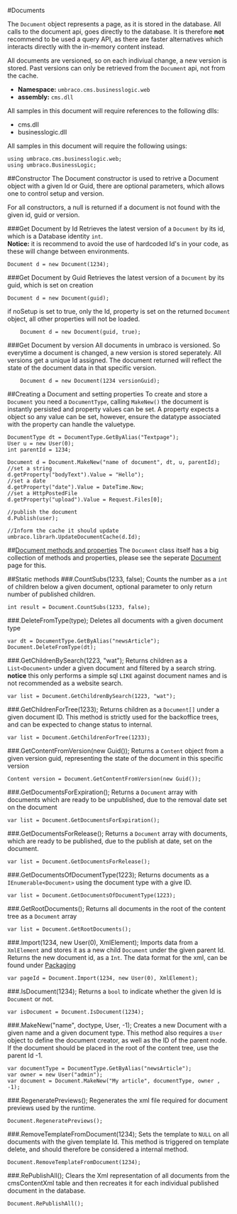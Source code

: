 #Documents

The `Document` object represents a page, as it is stored in the database. All calls to the document api, goes directly to the database. It is therefore **not** recommend to be used a query API, as there are faster alternatives which interacts directly with the in-memory content instead.

All documents are versioned, so on each indiviual change, a new version is stored. Past versions can only be retrieved from the `Document` api, not from the cache. 

 * **Namespace:** `umbraco.cms.businesslogic.web` 
 * **assembly:** `cms.dll`
 

All samples in this document will require references to the following dlls:

* cms.dll
* businesslogic.dll

All samples in this document will require the following usings:
	
	using umbraco.cms.businesslogic.web;
	using umbraco.BusinessLogic;

##Constructor
The Document constructor is used to retrive a Document object with a given Id or Guid, there are optional parameters, which allows one to control setup and version.

For all constructors, a null is returned if a document is not found with the given id, guid or version.

###Get Document by Id
Retrieves the latest version of a `Document` by its id, which is a Database identity `int`.  
**Notice:** it is recommend to avoid the use of hardcoded Id's in your code, as these will change between environments.

	Document d = new Document(1234); 

###Get Document by Guid
Retrieves the latest version of a `Document` by its guid, which is set on creation 

	Document d = new Document(guid); 

if noSetup is set to true, only the Id, property is set on the returned `Document` object, all other properties will not be loaded.
	
		Document d = new Document(guid, true); 
	 
###Get Document by version
All documents in umbraco is versioned. So everytime a document is changed, a new version is stored seperately. All versions get a unique Id assigned. The document returned will reflect the state of the document data in that specific version.

	
		Document d = new Document(1234 versionGuid);

##Creating a Document and setting properties
To create and store a `Document` you need a `DocumentType`, calling `MakeNew()` the document is instantly persisted and property values can be set. A property expects a object so any value can be set, however, ensure the datatype associated with the property can handle the valuetype.
	
	DocumentType dt = DocumentType.GetByAlias("Textpage");
	User u = new User(0);
	int parentId = 1234;
	
	Document d = Document.MakeNew("name of document", dt, u, parentId); 
	//set a string
	d.getProperty("bodyText").Value = "Hello");
	//set a date
	d.getProperty("date").Value = DateTime.Now;
	//set a HttpPostedFile 
	d.getProperty("upload").Value = Request.Files[0];
	
	//publish the document
	d.Publish(user);
	
	//Inform the cache it should update
	umbraco.librarh.UpdateDocumentCache(d.Id);
	
##[Document methods and properties](document.md) 
The `Document` class itself has a big collection of methods and properties, please see the seperate [Document](document.md) page for this.


##Static methods
###.CountSubs(1233, false);
Counts the number as a `int` of children below a given document, optional parameter to only return number of published children.

	int result = Document.CountSubs(1233, false);

###.DeleteFromType(type);
Deletes all documents with a given document type

	var dt = DocumentType.GetByAlias("newsArticle");
	Document.DeleteFromType(dt);

###.GetChildrenBySearch(1223, "wat");
Returns children as a `List<Document>` under a given document and filtered by a search string. **notice** this only performs a simple sql `LIKE` against document names and is not recommended as a website search. 

	var list = Document.GetChildrenBySearch(1223, "wat"); 

###.GetChildrenForTree(1233);
Returns children as a `Document[]` under a given document ID. This method is strictly used for the backoffice trees, and can be expected to change status to internal.

	var list = Document.GetChildrenForTree(1233);

###.GetContentFromVersion(new Guid());
Returns a `Content` object from a given version guid, representing the state of the document in this specific version

	Content version = Document.GetContentFromVersion(new Guid());		

###.GetDocumentsForExpiration();
Returns a `Document` array with documents which are ready to be unpublished, due to the removal date set on the document

	var list = Document.GetDocumentsForExpiration();	

###.GetDocumentsForRelease();
Returns a `Document` array with documents, which are ready to be published, due to the publish at date, set on the document.	

	var list = Document.GetDocumentsForRelease();

###.GetDocumentsOfDocumentType(1223);
Returns documents as a `IEnumerable<Document>` using the document type with a give ID. 
	
	var list = Document.GetDocumentsOfDocumentType(1223);

###.GetRootDocuments();
Returns all documents in the root of the content tree as a `Document` array

	var list = Document.GetRootDocuments();

###.Import(1234, new User(0), XmlElement);
Imports data from a `XmlElement` and stores it as a new child `Document`  under the given parent Id. Returns the new document id, as a `Int`. The data format for the xml, can be found under [Packaging](../Packaging/index.md)

	var pageId = Document.Import(1234, new User(0), XmlElement);


###.IsDocument(1234);
Returns a `bool` to indicate whether the given Id is `Document` or not.

	var isDocument = Document.IsDocument(1234);
	
###.MakeNew("name", doctype, User, -1);
Creates a new Document with a given name and a given document type. This method also requires a `User` object to define the document creator, as well as the ID of the parent node. If the document should be placed in the root of the content tree, use the parent Id -1.

	var documentType = DocumentType.GetByAlias("newsArticle");
	var owner = new User("admin");
	var document = Document.MakeNew("My article", documentType, owner , -1); 

###.RegeneratePreviews();
Regenerates the xml file required for document previews used by the runtime. 

	Document.RegeneratePreviews();

###.RemoveTemplateFromDocument(1234);
Sets the template to `NULL` on all documents with the given template Id. This method is triggered on template delete, and should therefore be considered a internal method.

	Document.RemoveTemplateFromDocument(1234); 

###.RePublishAll();
Clears the Xml representation of all documents from the cmsContentXml table and then recreates it for each individual published document in the database.

	Document.RePublishAll();        